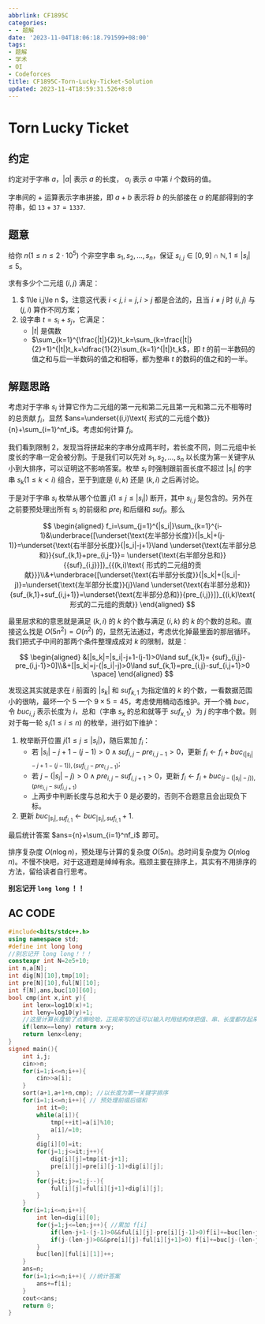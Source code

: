 ```yaml
---
abbrlink: CF1895C
categories:
- - 题解
date: '2023-11-04T18:06:18.791599+08:00'
tags:
- 题解
- 学术
- OI
- Codeforces
title: CF1895C-Torn-Lucky-Ticket-Solution
updated: 2023-11-4T18:59:31.526+8:0
---
```

# Torn Lucky Ticket

## 约定

约定对于字串 $a$，$|a|$ 表示 $a$ 的长度， $a_i$ 表示 $a$ 中第 $i$ 个数码的值。

字串间的 $+$ 运算表示字串拼接，即 $a+b$ 表示将 $b$ 的头部接在 $a$ 的尾部得到的字符串，如 $\texttt{13}+\texttt{37}=\texttt{1337}.$

## 题意

给你 $n (1\le n\le 2\cdot10^5)$ 个非空字串 $s_1,s_2,\dots,s_n$，保证 $s_{i,j}\in[0,9]\cap \mathbb{N},1\le |s_i|\le 5$。

求有多少个二元组 $(i,j)$ 满足：

1. $ 1\le i,j\le n $，注意这代表 $i<j,i=j,i>j$ 都是合法的，且当 $i\neq j$ 时 $(i,j)$ 与 $(j,i)$ 算作不同方案；
2. 设字串 $t=s_i+s_j$，它满足：
   - ${|t|}$ 是偶数
   - $\sum_{k=1}^{\frac{|t|}{2}}t_k=\sum_{k=\frac{|t|}{2}+1}^{|t|}t_k=\dfrac{1}{2}\sum_{k=1}^{|t|}t_k$，即 $t$ 的前一半数码的值之和与后一半数码的值之和相等，都为整串 $t$ 的数码的值之和的一半。

## 解题思路

考虑对于字串 $s_i$ 计算它作为二元组的第一元和第二元且第一元和第二元不相等时的总贡献 $f_i$，显然 $ans=\underset{(i,i)\text{ 形式的二元组个数}}{n}+\sum_{i=1}^nf_i$。考虑如何计算 $f_i$。

我们看到限制 2，发现当将拼起来的字串分成两半时，若长度不同，则二元组中长度长的字串一定会被分割。于是我们可以先对 $s_1,s_2,\dots,s_n$ 以长度为第一关键字从小到大排序，可以证明这不影响答案。枚举 $s_i$ 时强制跟前面长度不超过 $|s_i|$ 的字串 $s_k(1\le k<i)$ 组合，至于到底是 $(i,k)$ 还是 $(k,i)$ 之后再讨论。

于是对于字串 $s_i$ 枚举从哪个位置 $j(1\le j\le |s_i|)$ 断开，其中 $s_{i,j}$ 是包含的。另外在之前要预处理出所有 $s_i$ 的前缀和 $pre_i$ 和后缀和 $suf_i$。那么

$$
\begin{aligned}
f_i=\sum_{j=1}^{|s_i|}\sum_{k=1}^{i-1}&\underbrace{[\underset{\text{左半部分长度}}{|s_k|+(j-1)}=\underset{\text{右半部分长度}}{|s_i|-j+1}\land \underset{\text{左半部分总和}}{suf_{k,1}+pre_{i,j-1}}= \underset{\text{右半部分总和}}{{suf}_{i,j}}]}_{{(k,i)\text{ 形式的二元组的贡献}}}\\&+\underbrace{[\underset{\text{右半部分长度}}{|s_k|+(|s_i|-j)}=\underset{\text{左半部分长度}}{j}\land \underset{\text{右半部分总和}}{suf_{k,1}+suf_{i,j+1}}=\underset{\text{左半部分总和}}{pre_{i,j}}]}_{(i,k)\text{ 形式的二元组的贡献}}
\end{aligned}
$$

最里层求和的意思就是满足 $(k,i)$ 的 $k$ 的个数与满足 $(i,k)$ 的 $k$ 的个数的总和。直接这么找是 $O(5n^2)=O(n^2)$ 的，显然无法通过，考虑优化掉最里面的那层循环。我们把式子中间的那两个条件整理成成对 $k$ 的限制，就是：

$$
\begin{aligned}
&[|s_k|=|s_i|-j+1-(j-1)>0\land suf_{k,1}= {suf}_{i,j}-pre_{i,j-1}>0]\\&+[|s_k|=j-(|s_i|-j)>0\land suf_{k,1}=pre_{i,j}-suf_{i,j+1}>0 \space]
\end{aligned}
$$

发现这其实就是求在 $i$ 前面的 $|s_k|$ 和 $suf_{k,1}$  为指定值的 $k$ 的个数，一看数据范围小的很呐，最坏一个 $5$ 一个 $9\times5=45$，考虑使用桶动态维护。开一个桶 $buc$，令 $buc_{i,j}$ 表示长度为 $i$，总和（字串 $s_x$ 的总和就等于 $suf_{x,1}$）为 $j$ 的字串个数。则对于每一轮 $s_i (1\le i\le n)$ 的枚举，进行如下维护：

1. 枚举断开位置 $j(1\le j\le |s_i|)$，随后累加 $f_i$：
   - 若 $|s_i|-j+1-(j-1)>0\land {suf}_{i,j}-pre_{i,j-1}>0$，更新 $f_i\leftarrow f_i+buc_{(|s_i|-j+1-(j-1)),({suf}_{i,j}-pre_{i,j-1})}$;
   - 若 $j-(|s_i|-j)>0 \land pre_{i,j}-suf_{i,j+1}>0$，更新 $f_i\leftarrow f_i+buc_{(j-(|s_i|-j)),(pre_{i,j}-suf_{i,j+1})}$
   - 上两步中判断长度与总和大于 $0$ 是必要的，否则不合题意且会出现负下标。
2. 更新 $buc_{|s_i|,suf_{i,1}}\leftarrow buc_{|s_i|,suf_{i,1}}+1$.

最后统计答案 $ans={n}+\sum_{i=1}^nf_i$ 即可。

排序复杂度 $O(n\log n)$，预处理与计算的复杂度 $O(5n)$。总时间复杂度为 $O(n\log n)$。不慢不快吧，对于这道题是绰绰有余。瓶颈主要在排序上，其实有不用排序的方法，留给读者自行思考。

**别忘记开 `long long` ！！**

## AC CODE

```cpp
#include<bits/stdc++.h>
using namespace std;
#define int long long
//别忘记开 long long！！！
constexpr int N=2e5+10;
int n,a[N];
int dig[N][10],tmp[10];
int pre[N][10],ful[N][10];
int f[N],ans,buc[10][60];
bool cmp(int x,int y){
    int lenx=log10(x)+1;
    int leny=log10(y)+1;
    //这里计算长度偷了点懒哈哈，正规来写的话可以输入时用结构体把值、串、长度都存起来，而不是每次计算log10。
    if(lenx==leny) return x<y;
    return lenx<leny;
}
signed main(){
    int i,j;
    cin>>n;
    for(i=1;i<=n;i++){
        cin>>a[i];
    }
    sort(a+1,a+1+n,cmp); //以长度为第一关键字排序
    for(i=1;i<=n;i++){ // 预处理前缀后缀和
        int it=0;
        while(a[i]){
            tmp[++it]=a[i]%10;
            a[i]/=10;
        }
        dig[i][0]=it;
        for(j=1;j<=it;j++){
            dig[i][j]=tmp[it-j+1];
            pre[i][j]=pre[i][j-1]+dig[i][j];
        }
        for(j=it;j>=1;j--){
            ful[i][j]=ful[i][j+1]+dig[i][j];
        }
    }
    for(i=1;i<=n;i++){
        int len=dig[i][0];
        for(j=1;j<=len;j++){ //累加 f[i]
            if(len-j+1-(j-1)>0&&ful[i][j]-pre[i][j-1]>0)f[i]+=buc[len-j+1-(j-1)][ful[i][j]-pre[i][j-1]];
            if(j-(len-j)>0&&pre[i][j]-ful[i][j+1]>0) f[i]+=buc[j-(len-j)][pre[i][j]-ful[i][j+1]];
        }
        buc[len][ful[i][1]]++;
    }
    ans=n;
    for(i=1;i<=n;i++){ //统计答案
        ans+=f[i];
    }
    cout<<ans;
    return 0;
}
```
